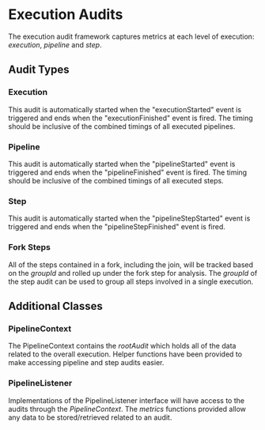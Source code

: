 # Execution Audits
The execution audit framework captures metrics at each level of execution: *execution*, *pipeline* and *step*.

## Audit Types
### Execution
This audit is automatically started when the "executionStarted" event is triggered and ends when the "executionFinished"
event is fired. The timing should be inclusive of the combined timings of all executed pipelines.

### Pipeline
This audit is automatically started when the "pipelineStarted" event is triggered and ends when the "pipelineFinished" 
event is fired. The timing should be inclusive of the combined timings of all executed steps.

### Step
This audit is automatically started when the "pipelineStepStarted" event is triggered and ends when the "pipelineStepFinished" 
event is fired.

### Fork Steps
All of the steps contained in a fork, including the join, will be tracked based on the *groupId* and rolled up under the 
fork step for analysis. The *groupId* of the step audit can be used to group all steps involved in a single execution.

## Additional Classes
### PipelineContext
The PipelineContext contains the *rootAudit* which holds all of the data related to the overall execution. Helper 
functions have been provided to make accessing pipeline and step audits easier.

### PipelineListener
Implementations of the PipelineListener interface will have access to the audits through the *PipelineContext*. The *metrics*
functions provided allow any data to be stored/retrieved related to an audit.

